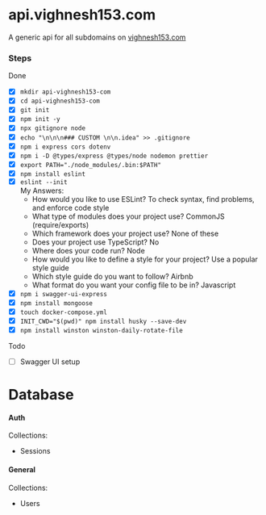 # api.vighnesh153.com

A generic api for all subdomains on [vighnesh153.com](https://vighnesh153.com)

### Steps
Done
* [x] `mkdir api-vighnesh153-com`
* [x] `cd api-vighnesh153-com`
* [x] `git init`
* [x] `npm init -y`
* [x] `npx gitignore node`
* [x] `echo "\n\n\n### CUSTOM \n\n.idea" >> .gitignore`
* [x] `npm i express cors dotenv`
* [x] `npm i -D @types/express @types/node nodemon prettier`
* [x] `export PATH="./node_modules/.bin:$PATH"`
* [x] `npm install eslint`
* [x] `eslint --init` <br>
  My Answers:
  - How would you like to use ESLint? To check syntax, find problems, and enforce code style
  - What type of modules does your project use? CommonJS (require/exports)
  - Which framework does your project use? None of these
  - Does your project use TypeScript? No
  - Where does your code run? Node
  - How would you like to define a style for your project? Use a popular style guide
  - Which style guide do you want to follow? Airbnb
  - What format do you want your config file to be in? Javascript
* [x] `npm i swagger-ui-express`
* [x] `npm install mongoose`
* [x] `touch docker-compose.yml`
* [x] `INIT_CWD="$(pwd)" npm install husky --save-dev`
* [x] `npm install winston winston-daily-rotate-file`

Todo
* [ ] Swagger UI setup


# Database
#### Auth
Collections:
* Sessions

#### General 
Collections:
* Users
